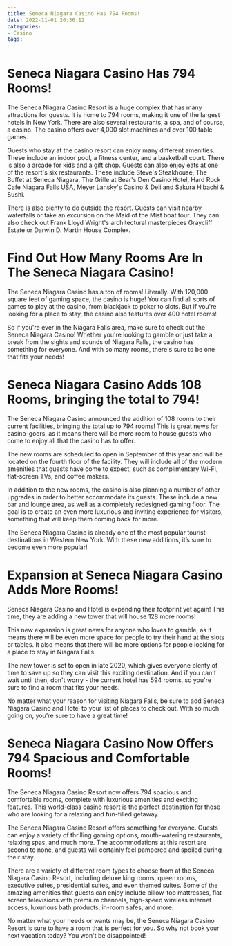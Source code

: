 ```yaml
---
title: Seneca Niagara Casino Has 794 Rooms!
date: 2022-11-01 20:36:12
categories:
- Casino
tags:
---
```



#  Seneca Niagara Casino Has 794 Rooms!

The Seneca Niagara Casino Resort is a huge complex that has many attractions for guests. It is home to 794 rooms, making it one of the largest hotels in New York. There are also several restaurants, a spa, and of course, a casino. The casino offers over 4,000 slot machines and over 100 table games.

Guests who stay at the casino resort can enjoy many different amenities. These include an indoor pool, a fitness center, and a basketball court. There is also a arcade for kids and a gift shop. Guests can also enjoy eats at one of the resort's six restaurants. These include Steve's Steakhouse, The Buffet at Seneca Niagara, The Grille at Bear's Den Casino Hotel, Hard Rock Cafe Niagara Falls USA, Meyer Lansky's Casino & Deli and Sakura Hibachi & Sushi.

There is also plenty to do outside the resort. Guests can visit nearby waterfalls or take an excursion on the Maid of the Mist boat tour. They can also check out Frank Lloyd Wright's architectural masterpieces Graycliff Estate or Darwin D. Martin House Complex.

#  Find Out How Many Rooms Are In The Seneca Niagara Casino! 

The Seneca Niagara Casino has a ton of rooms! Literally. With 120,000 square feet of gaming space, the casino is huge! You can find all sorts of games to play at the casino, from blackjack to poker to slots. But if you're looking for a place to stay, the casino also features over 400 hotel rooms! 

So if you're ever in the Niagara Falls area, make sure to check out the Seneca Niagara Casino! Whether you're looking to gamble or just take a break from the sights and sounds of Niagara Falls, the casino has something for everyone. And with so many rooms, there's sure to be one that fits your needs!

#  Seneca Niagara Casino Adds 108 Rooms, bringing the total to 794!

The Seneca Niagara Casino announced the addition of 108 rooms to their current facilities, bringing the total up to 794 rooms! This is great news for casino-goers, as it means there will be more room to house guests who come to enjoy all that the casino has to offer.

The new rooms are scheduled to open in September of this year and will be located on the fourth floor of the facility. They will include all of the modern amenities that guests have come to expect, such as complimentary Wi-Fi, flat-screen TVs, and coffee makers.

In addition to the new rooms, the casino is also planning a number of other upgrades in order to better accommodate its guests. These include a new bar and lounge area, as well as a completely redesigned gaming floor. The goal is to create an even more luxurious and inviting experience for visitors, something that will keep them coming back for more.

The Seneca Niagara Casino is already one of the most popular tourist destinations in Western New York. With these new additions, it’s sure to become even more popular!

#  Expansion at Seneca Niagara Casino Adds More Rooms!

Seneca Niagara Casino and Hotel is expanding their footprint yet again! This time, they are adding a new tower that will house 128 more rooms!

This new expansion is great news for anyone who loves to gamble, as it means there will be even more space for people to try their hand at the slots or tables. It also means that there will be more options for people looking for a place to stay in Niagara Falls.

The new tower is set to open in late 2020, which gives everyone plenty of time to save up so they can visit this exciting destination. And if you can't wait until then, don't worry - the current hotel has 594 rooms, so you're sure to find a room that fits your needs.

No matter what your reason for visiting Niagara Falls, be sure to add Seneca Niagara Casino and Hotel to your list of places to check out. With so much going on, you're sure to have a great time!

#  Seneca Niagara Casino Now Offers 794 Spacious and Comfortable Rooms!

The Seneca Niagara Casino Resort now offers 794 spacious and comfortable rooms, complete with luxurious amenities and exciting features. This world-class casino resort is the perfect destination for those who are looking for a relaxing and fun-filled getaway.

The Seneca Niagara Casino Resort offers something for everyone. Guests can enjoy a variety of thrilling gaming options, mouth-watering restaurants, relaxing spas, and much more. The accommodations at this resort are second to none, and guests will certainly feel pampered and spoiled during their stay.

There are a variety of different room types to choose from at the Seneca Niagara Casino Resort, including deluxe king rooms, queen rooms, executive suites, presidential suites, and even themed suites. Some of the amazing amenities that guests can enjoy include pillow-top mattresses, flat-screen televisions with premium channels, high-speed wireless internet access, luxurious bath products, in-room safes, and more.

No matter what your needs or wants may be, the Seneca Niagara Casino Resort is sure to have a room that is perfect for you. So why not book your next vacation today? You won't be disappointed!